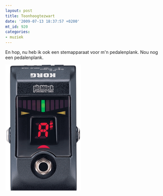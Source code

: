 ```yaml
---
layout: post
title: Toonhoogtezwart
date: '2009-07-13 18:37:57 +0200'
mt_id: 920
categories:
- muziek
---
```

En hop, nu heb ik ook een stemapparaat voor m'n pedalenplank. Nou nog een pedalenplank.

<a href=" http://www.korg.com/Product.aspx?pd=295"><img alt="Korg Pitchblack" src="/images/Korg%20Pitchblack.gif" /></a>
